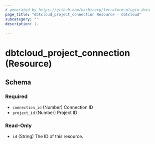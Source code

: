 ```yaml
---
# generated by https://github.com/hashicorp/terraform-plugin-docs
page_title: "dbtcloud_project_connection Resource - dbtcloud"
subcategory: ""
description: |-
  
---
```


# dbtcloud_project_connection (Resource)





<!-- schema generated by tfplugindocs -->
## Schema

### Required

- `connection_id` (Number) Connection ID
- `project_id` (Number) Project ID

### Read-Only

- `id` (String) The ID of this resource.


